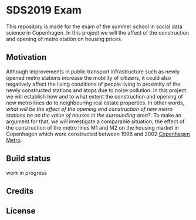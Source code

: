 # SDS2019 Exam

This repository is made for the exam of the summer school in social data science in Copenhagen. In this project we will the affect of the construction and opening of metro station on housing prices.

## Motivation

Although improvements in public transport infrastructure such as newly opened metro stations increase the mobility of citizens, it could also negatively affect the living conditions of people living in proximity of the newly constructed stations and stops due to noise pollution. In this project we will establish how and to what extent the construction and opening of new metro lines do to neighbouring real estate properties. In other words, *what will be the effect of the opening and construction of new metro stations be on the value of houses in the surrounding area?*. To make an argument for that, we will investigate a comparable situation; the effect of the construction of the metro lines M1 and M2 on the housing market in Copenhagen which were constructed between 1996 and 2002 [Copenhagen Metro](https://intl.m.dk/about-the-metro/facts/history/?fbclid=IwAR1u8RDPC4tKfQnEGhUQaDKGxCNfdnMRAJDDmpZ3JAwDION0ML_c5WvXyfc).

## Build status

work in progress

## Credits

## License
